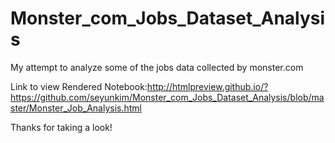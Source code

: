 # Monster_com_Jobs_Dataset_Analysis

My attempt to analyze some of the jobs data collected by monster.com

Link to view Rendered Notebook:http://htmlpreview.github.io/?https://github.com/seyunkim/Monster_com_Jobs_Dataset_Analysis/blob/master/Monster_Job_Analysis.html

Thanks for taking a look!
